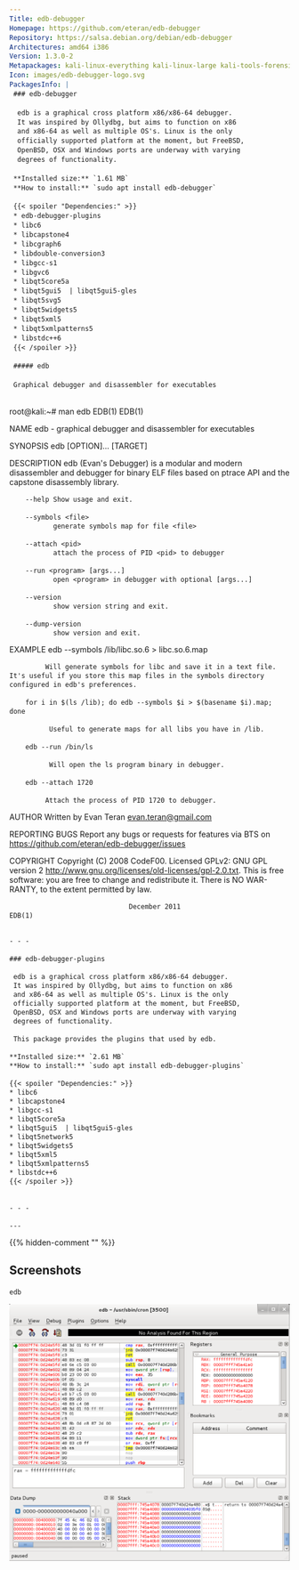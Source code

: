```yaml
---
Title: edb-debugger
Homepage: https://github.com/eteran/edb-debugger
Repository: https://salsa.debian.org/debian/edb-debugger
Architectures: amd64 i386
Version: 1.3.0-2
Metapackages: kali-linux-everything kali-linux-large kali-tools-forensics kali-tools-reverse-engineering 
Icon: images/edb-debugger-logo.svg
PackagesInfo: |
 ### edb-debugger
 
  edb is a graphical cross platform x86/x86-64 debugger.
  It was inspired by Ollydbg, but aims to function on x86
  and x86-64 as well as multiple OS's. Linux is the only
  officially supported platform at the moment, but FreeBSD,
  OpenBSD, OSX and Windows ports are underway with varying
  degrees of functionality.
 
 **Installed size:** `1.61 MB`  
 **How to install:** `sudo apt install edb-debugger`  
 
 {{< spoiler "Dependencies:" >}}
 * edb-debugger-plugins
 * libc6 
 * libcapstone4 
 * libcgraph6
 * libdouble-conversion3 
 * libgcc-s1 
 * libgvc6
 * libqt5core5a 
 * libqt5gui5  | libqt5gui5-gles 
 * libqt5svg5 
 * libqt5widgets5 
 * libqt5xml5 
 * libqt5xmlpatterns5 
 * libstdc++6 
 {{< /spoiler >}}
 
 ##### edb
 
 Graphical debugger and disassembler for executables
 
 ```
 root@kali:~# man edb
 EDB(1)                                                                  EDB(1)
 
 NAME
        edb - graphical debugger and disassembler for executables
 
 SYNOPSIS
         edb [OPTION]... [TARGET]
 
 DESCRIPTION
        edb (Evan's Debugger) is a modular and modern disassembler and debugger
        for binary ELF files based on ptrace API and the  capstone  disassembly
        library.
 
        --help Show usage and exit.
 
        --symbols <file>
               generate symbols map for file <file>
 
        --attach <pid>
               attach the process of PID <pid> to debugger
 
        --run <program> [args...]
               open <program> in debugger with optional [args...]
 
        --version
               show version string and exit.
 
        --dump-version
               show version and exit.
 
 EXAMPLE
        edb --symbols /lib/libc.so.6 > libc.so.6.map
 
             Will generate symbols for libc and save it in a text file. It's useful if you store this map files in the symbols directory configured in edb's preferences.
 
        for i in $(ls /lib); do edb --symbols $i > $(basename $i).map; done
 
              Useful to generate maps for all libs you have in /lib.
 
        edb --run /bin/ls
 
              Will open the ls program binary in debugger.
 
        edb --attach 1720
 
             Attach the process of PID 1720 to debugger.
 
 AUTHOR
        Written by Evan Teran <evan.teran@gmail.com>
 
 REPORTING BUGS
        Report    any    bugs   or   requests   for   features   via   BTS   on
        https://github.com/eteran/edb-debugger/issues
 
 COPYRIGHT
        Copyright  (C)  2008  CodeF00.  Licensed  GPLv2:  GNU  GPL  version   2
        <http://www.gnu.org/licenses/old-licenses/gpl-2.0.txt>.  This  is  free
        software: you are free to change and redistribute it. There is NO  WAR-
        RANTY, to the extent permitted by law.
 
                                  December 2011                          EDB(1)
 ```
 
 - - -
 
 ### edb-debugger-plugins
 
  edb is a graphical cross platform x86/x86-64 debugger.
  It was inspired by Ollydbg, but aims to function on x86
  and x86-64 as well as multiple OS's. Linux is the only
  officially supported platform at the moment, but FreeBSD,
  OpenBSD, OSX and Windows ports are underway with varying
  degrees of functionality.
   
  This package provides the plugins that used by edb.
 
 **Installed size:** `2.61 MB`  
 **How to install:** `sudo apt install edb-debugger-plugins`  
 
 {{< spoiler "Dependencies:" >}}
 * libc6 
 * libcapstone4 
 * libgcc-s1 
 * libqt5core5a 
 * libqt5gui5  | libqt5gui5-gles 
 * libqt5network5 
 * libqt5widgets5 
 * libqt5xml5 
 * libqt5xmlpatterns5 
 * libstdc++6 
 {{< /spoiler >}}
 
 
 - - -
 
---
```

{{% hidden-comment "<!--Do not edit anything above this line-->" %}}

## Screenshots

```
edb
```

![edb-debugger](images/edb-debugger.png)
